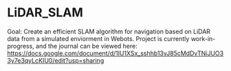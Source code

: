 # LiDAR_SLAM

Goal: Create an efficient SLAM algorithm for navigation based on LiDAR data from a simulated enviorment in Webots.
Project is currently work-in-progress, and the journal can be viewed here: https://docs.google.com/document/d/1lU1XSx_sshhb13vJ85cMdDvTNiJUO33y7e3qyLcKIU0/edit?usp=sharing
